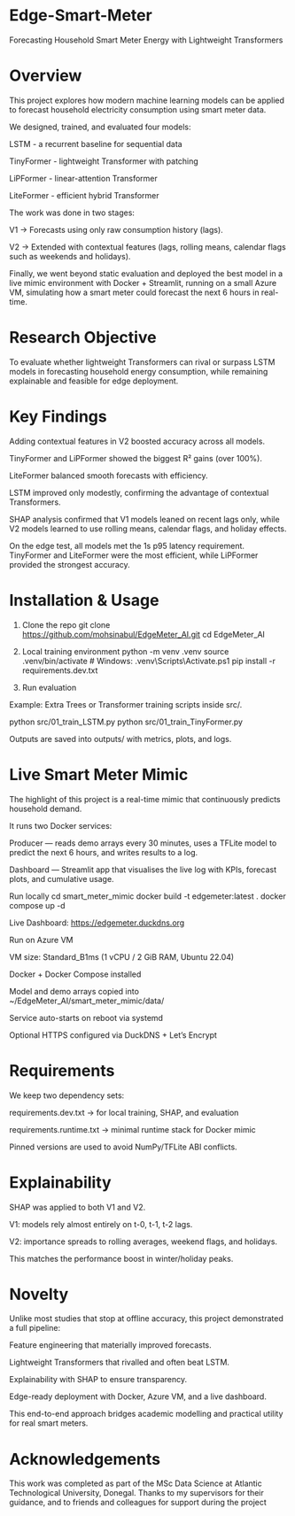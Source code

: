 # Edge-Smart-Meter

Forecasting Household Smart Meter Energy with Lightweight Transformers

# Overview

This project explores how modern machine learning models can be applied to forecast household electricity consumption using smart meter data.

We designed, trained, and evaluated four models:

LSTM - a recurrent baseline for sequential data

TinyFormer - lightweight Transformer with patching

LiPFormer - linear-attention Transformer

LiteFormer - efficient hybrid Transformer

The work was done in two stages:

V1 → Forecasts using only raw consumption history (lags).

V2 → Extended with contextual features (lags, rolling means, calendar flags such as weekends and holidays).

Finally, we went beyond static evaluation and deployed the best model in a live mimic environment with Docker + Streamlit, running on a small Azure VM, simulating how a smart meter could forecast the next 6 hours in real-time.

# Research Objective

To evaluate whether lightweight Transformers can rival or surpass LSTM models in forecasting household energy consumption, while remaining explainable and feasible for edge deployment.

# Key Findings

Adding contextual features in V2 boosted accuracy across all models.

TinyFormer and LiPFormer showed the biggest R² gains (over 100%).

LiteFormer balanced smooth forecasts with efficiency.

LSTM improved only modestly, confirming the advantage of contextual Transformers.

SHAP analysis confirmed that V1 models leaned on recent lags only, while V2 models learned to use rolling means, calendar flags, and holiday effects.

On the edge test, all models met the 1s p95 latency requirement. TinyFormer and LiteFormer were the most efficient, while LiPFormer provided the strongest accuracy.

# Installation & Usage
1. Clone the repo
git clone https://github.com/mohsinabul/EdgeMeter_AI.git
cd EdgeMeter_AI

2. Local training environment
python -m venv .venv
source .venv/bin/activate   # Windows: .venv\Scripts\Activate.ps1
pip install -r requirements.dev.txt

3. Run evaluation

Example: Extra Trees or Transformer training scripts inside src/.

python src/01_train_LSTM.py
python src/01_train_TinyFormer.py


Outputs are saved into outputs/ with metrics, plots, and logs.

# Live Smart Meter Mimic

The highlight of this project is a real-time mimic that continuously predicts household demand.

It runs two Docker services:

Producer — reads demo arrays every 30 minutes, uses a TFLite model to predict the next 6 hours, and writes results to a log.

Dashboard — Streamlit app that visualises the live log with KPIs, forecast plots, and cumulative usage.

Run locally
cd smart_meter_mimic
docker build -t edgemeter:latest .
docker compose up -d


Live Dashboard: https://edgemeter.duckdns.org

Run on Azure VM

VM size: Standard_B1ms (1 vCPU / 2 GiB RAM, Ubuntu 22.04)

Docker + Docker Compose installed

Model and demo arrays copied into ~/EdgeMeter_AI/smart_meter_mimic/data/

Service auto-starts on reboot via systemd

Optional HTTPS configured via DuckDNS + Let’s Encrypt

# Requirements

We keep two dependency sets:

requirements.dev.txt → for local training, SHAP, and evaluation

requirements.runtime.txt → minimal runtime stack for Docker mimic

Pinned versions are used to avoid NumPy/TFLite ABI conflicts.

# Explainability

SHAP was applied to both V1 and V2.

V1: models rely almost entirely on t-0, t-1, t-2 lags.

V2: importance spreads to rolling averages, weekend flags, and holidays.

This matches the performance boost in winter/holiday peaks.

# Novelty

Unlike most studies that stop at offline accuracy, this project demonstrated a full pipeline:

Feature engineering that materially improved forecasts.

Lightweight Transformers that rivalled and often beat LSTM.

Explainability with SHAP to ensure transparency.

Edge-ready deployment with Docker, Azure VM, and a live dashboard.

This end-to-end approach bridges academic modelling and practical utility for real smart meters.

# Acknowledgements

This work was completed as part of the MSc Data Science at Atlantic Technological University, Donegal.
Thanks to my supervisors for their guidance, and to friends and colleagues for support during the project
